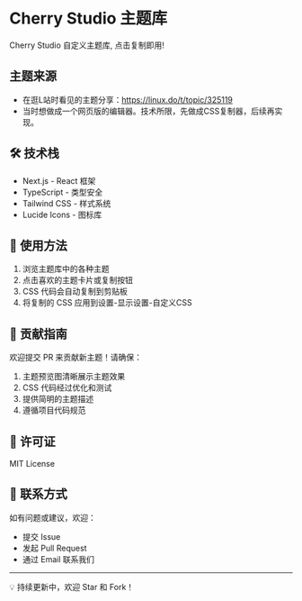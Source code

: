 # Cherry Studio 主题库

Cherry Studio 自定义主题库, 点击复制即用!

## 主题来源
- 在逛L站时看见的主题分享：https://linux.do/t/topic/325119
- 当时想做成一个网页版的编辑器。技术所限，先做成CSS复制器，后续再实现。

## 🛠️ 技术栈

- Next.js - React 框架
- TypeScript - 类型安全
- Tailwind CSS - 样式系统
- Lucide Icons - 图标库

## 📝 使用方法

1. 浏览主题库中的各种主题
2. 点击喜欢的主题卡片或复制按钮
3. CSS 代码会自动复制到剪贴板
4. 将复制的 CSS 应用到设置-显示设置-自定义CSS

## 🤝 贡献指南

欢迎提交 PR 来贡献新主题！请确保：

1. 主题预览图清晰展示主题效果
2. CSS 代码经过优化和测试
3. 提供简明的主题描述
4. 遵循项目代码规范

## 📄 许可证

MIT License

## 👥 联系方式

如有问题或建议，欢迎：

- 提交 Issue
- 发起 Pull Request
- 通过 Email 联系我们

---

💡 持续更新中，欢迎 Star 和 Fork！

